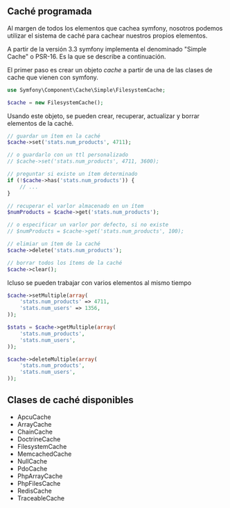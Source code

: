 Caché programada
----------------

Al margen de todos los elementos que cachea symfony, nosotros podemos utilizar el sistema de caché para cachear nuestros propios elementos.

A partir de la versión 3.3 symfony implementa el denominado "Simple Cache" o PSR-16. Es la que se describe a continuación.

El primer paso es crear un objeto *cache* a partir de una de las clases de cache que vienen con symfony.


```php
use Symfony\Component\Cache\Simple\FilesystemCache;

$cache = new FilesystemCache();
```

Usando este objeto, se pueden crear, recuperar, actualizar y borrar elementos de 
la caché.

```php
// guardar un ítem en la caché
$cache->set('stats.num_products', 4711);

// o guardarlo con un ttl personalizado
// $cache->set('stats.num_products', 4711, 3600);

// preguntar si existe un ítem determinado
if (!$cache->has('stats.num_products')) {
    // ... 
}

// recuperar el varlor almacenado en un ítem
$numProducts = $cache->get('stats.num_products');

// o especificar un varlor por defecto, si no existe
// $numProducts = $cache->get('stats.num_products', 100);

// elimiar un ítem de la caché
$cache->delete('stats.num_products');

// borrar todos los ítems de la caché
$cache->clear();
```

Icluso se pueden trabajar con varios elementos al mismo tiempo

```php
$cache->setMultiple(array(
    'stats.num_products' => 4711,
    'stats.num_users' => 1356,
));

$stats = $cache->getMultiple(array(
    'stats.num_products',
    'stats.num_users',
));

$cache->deleteMultiple(array(
    'stats.num_products',
    'stats.num_users',
));
```

Clases de caché disponibles
---------------------------

- ApcuCache
- ArrayCache
- ChainCache
- DoctrineCache
- FilesystemCache
- MemcachedCache
- NullCache
- PdoCache
- PhpArrayCache
- PhpFilesCache
- RedisCache
- TraceableCache

